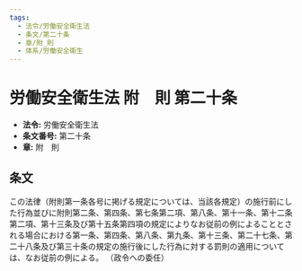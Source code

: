 ```yaml
---
tags:
  - 法令/労働安全衛生法
  - 条文/第二十条
  - 章/附_則
  - 体系/労働安全衛生
---
```

# 労働安全衛生法 附　則 第二十条

- **法令:** 労働安全衛生法
- **条文番号:** 第二十条
- **章:** 附　則

## 条文
この法律（附則第一条各号に掲げる規定については、当該各規定）の施行前にした行為並びに附則第二条、第四条、第七条第二項、第八条、第十一条、第十二条第二項、第十三条及び第十五条第四項の規定によりなお従前の例によることとされる場合における第一条、第四条、第八条、第九条、第十三条、第二十七条、第二十八条及び第三十条の規定の施行後にした行為に対する罰則の適用については、なお従前の例による。
（政令への委任）


